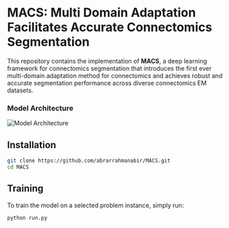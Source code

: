 # MACS: Multi Domain Adaptation Facilitates Accurate Connectomics Segmentation

This repository contains the implementation of **MACS**, a deep learning framework for connectomics segmentation that introduces the first ever multi-domain adaptation method for connectomics and achieves robust and accurate segmentation performance across diverse connectomics EM datasets.

### Model Architecture
![Model Architecture](macs_model.png)

## Installation
```bash
git clone https://github.com/abrarrahmanabir/MACS.git
cd MACS
```


##  Training

To train the model on a selected problem instance, simply run:
```bash
python run.py

```


